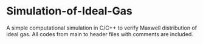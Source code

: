 # Simulation-of-Ideal-Gas
A simple computational simulation in C/C++ to verify Maxwell distribution of ideal gas. All codes from main to header files with comments are included.
